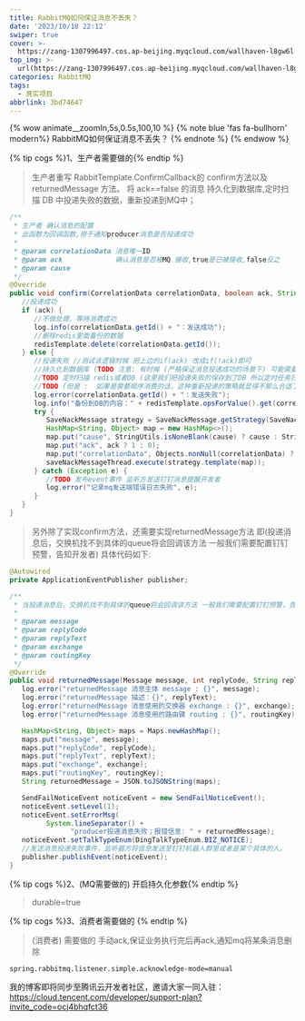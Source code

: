 ```yaml
---
title: RabbitMQ如何保证消息不丢失？
date: '2023/10/18 22:12'
swiper: true
cover: >-
  https://zang-1307996497.cos.ap-beijing.myqcloud.com/wallhaven-l8gw6l.png
top_img: >-
  url(https://zang-1307996497.cos.ap-beijing.myqcloud.com/wallhaven-l8gw6l.png)
categories: RabbitMQ
tags:
  - 真实项目
abbrlink: 3bd74647
---
```


{% wow animate__zoomIn,5s,0.5s,100,10 %}
{% note blue 'fas fa-bullhorn' modern%}
RabbitMQ如何保证消息不丢失？
{% endnote %}
{% endwow %}

{% tip cogs %}1、生产者需要做的{% endtip %}

> 生产者重写 RabbitTemplate.ConfirmCallback的 confirm方法以及 returnedMessage 方法。
将 ack==false 的消息 持久化到数据库,定时扫描 DB 中投递失败的数据，重新投递到MQ中；

```java
/**
 * 生产者 确认消息的配置
 * 此函数为回调函数,用于通知producer消息是否投递成功
 *
 * @param correlationData 消息唯一ID
 * @param ack             确认消息是否被MQ 接收,true是已被接收,false反之
 * @param cause
 */
@Override
public void confirm(CorrelationData correlationData, boolean ack, String cause) {
   //投递成功
   if (ack) {
      //不做处理，等待消费成功
      log.info(correlationData.getId() + "：发送成功");
      //删除redis里面备份的数据
      redisTemplate.delete(correlationData.getId());
   } else {
      //投递失败 //测试该逻辑时候 把上边的if(ack) 改成if(!ack)即可
      //持久化到数据库 (TODO 注意: 有时候 (严格保证消息投递成功的场景下) 可能需要增加定时任务，
      //TODO 定时扫描 redis或者DB (这里我们把投递失败的保存到了DB 所以定时任务扫描DB就可以了) 中投递失败的数据，重新投递到MQ中,这也是保证消息投递成功的一个手段)
      //TODO (但是 :  如果是需要顺序消费的话，这种重新投递的策略就显得不那么合适了，我想的是某几个顺序消息拥有同一个会话ID 。。。具体的实现我将在后续研究一下,这里先不考虑顺序消费的场景)
      log.error(correlationData.getId() + "：发送失败");
      log.info("备份到DB的内容：" + redisTemplate.opsForValue().get(correlationData.getId()));
      try {
         SaveNackMessage strategy = SaveNackMessage.getStrategy(SaveNackMessage.NackTypeEnum.PRODUCER.getType());
         HashMap<String, Object> map = new HashMap<>();
         map.put("cause", StringUtils.isNoneBlank(cause) ? cause : StringUtils.EMPTY);
         map.put("ack", ack ? 1 : 0);
         map.put("correlationData", Objects.nonNull(correlationData) ? correlationData : StringUtils.EMPTY);
         saveNackMessageThread.execute(strategy.template(map));
      } catch (Exception e) {
         //TODO 发布event事件 监听方发送钉钉消息提醒开发者
         log.error("记录mq发送端错误日志失败", e);
      }
   }
}
```

>另外除了实现confirm方法，还需要实现returnedMessage方法 即(投递消息后，交换机找不到具体的queue将会回调该方法 一般我们需要配置钉钉预警，告知开发者)
具体代码如下:

```java
@Autowired
private ApplicationEventPublisher publisher;

/**
 * 当投递消息后，交换机找不到具体的queue将会回调该方法 一般我们需要配置钉钉预警，告知开发者
 *
 * @param message
 * @param replyCode
 * @param replyText
 * @param exchange
 * @param routingKey
 */
@Override
public void returnedMessage(Message message, int replyCode, String replyText, String exchange, String routingKey) {
   log.error("returnedMessage 消息主体 message : {}", message);
   log.error("returnedMessage 描述：{}", replyText);
   log.error("returnedMessage 消息使用的交换器 exchange : {}", exchange);
   log.error("returnedMessage 消息使用的路由键 routing : {}", routingKey);

   HashMap<String, Object> maps = Maps.newHashMap();
   maps.put("message", message);
   maps.put("replyCode", replyCode);
   maps.put("replyText", replyText);
   maps.put("exchange", exchange);
   maps.put("routingKey", routingKey);
   String returnedMessage = JSON.toJSONString(maps);

   SendFailNoticeEvent noticeEvent = new SendFailNoticeEvent();
   noticeEvent.setLevel(1);
   noticeEvent.setErrorMsg(
         System.lineSeparator() +
               "producer投递消息失败；报错信息: " + returnedMessage);
   noticeEvent.setTalkTypeEnum(DingTalkTypeEnum.BIZ_NOTICE);
   //发送消息投递失败事件，监听器方将信息发送至钉钉机器人群里或者是某个具体的人。
   publisher.publishEvent(noticeEvent);
}
```

{% tip cogs %}2、(MQ需要做的) 开启持久化参数{% endtip %}
> durable=true

{% tip cogs %}3、消费者需要做的 {% endtip %}

>(消费者) 需要做的 手动ack,保证业务执行完后再ack,通知mq将某条消息删除
```properties
spring.rabbitmq.listener.simple.acknowledge-mode=manual
```

我的博客即将同步至腾讯云开发者社区，邀请大家一同入驻：https://cloud.tencent.com/developer/support-plan?invite_code=ocj4bhqfct36

